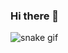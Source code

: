 ### Hi there 👋

![snake gif](https://github.com/uysal-uysal/uysal-uysal/blob/output/github-contribution-grid-snake.gif)
<!--
**uysal-uysal/uysal-uysal** is a ✨ _special_ ✨ repository because its `README.md` (this file) appears on your GitHub profile.

Here are some ideas to get you started:

- 🔭 I’m currently working on ...
- 🌱 I’m currently learning ...
- 👯 I’m looking to collaborate on ...
- 🤔 I’m looking for help with ...
- 💬 Ask me about ...
- 📫 How to reach me: ...
- 😄 Pronouns: ...
- ⚡ Fun fact: ...
-->
